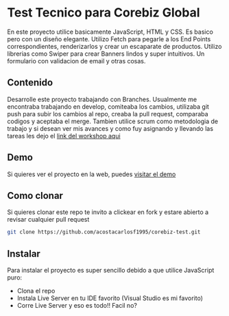 # Test Tecnico para Corebiz Global
En este proyecto utilice basicamente JavaScript, HTML y CSS. Es basico pero con un diseño elegante. Utilizo Fetch para pegarle a los End Points correspondientes, renderizarlos y crear un escaparate de productos. Utilizo librerias como Swiper para crear Banners lindos y super intuitivos. Un formulario con validacion de email y otras cosas. 

## Contenido
Desarrolle este proyecto trabajando con Branches. Usualmente me encontraba trabajando en develop, comiteaba los cambios, utilizaba git push para subir los cambios al repo, creaba la pull request, comparaba codigos y aceptaba el merge. Tambien utilice scrum como metodologia de trabajo y si desean ver mis avances y como fuy asignando y llevando las tareas les dejo el [link del workshop aqui](https://trello.com/invite/b/HeugFk9a/15dbbf2626fc68e376e1c5a925b92537/test-t%C3%A9cnico-corebiz)

## Demo
Si quieres ver el proyecto en la web, puedes [visitar el demo](https://corebiztest.netlify.app/)

## Como clonar
Si quieres clonar este repo te invito a clickear en fork y estare abierto a revisar cualquier pull request
```bash
git clone https://github.com/acostacarlosf1995/corebiz-test.git
```

## Instalar
Para instalar el proyecto es super sencillo debido a que utilice JavaScript puro: 
* Clona el repo
* Instala Live Server en tu IDE favorito (Visual Studio es mi favorito)
* Corre Live Server y eso es todo!! Facil no?